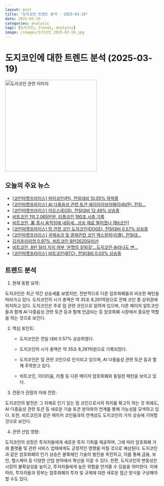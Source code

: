 ```yaml
---
layout: post
title: "도지코인 트렌드 분석 - 2025-03-19"
date: 2025-03-19
categories: analysis
tags: [도지코인, trends, analysis]
image: /images/도지코인_2025-03-19.jpg
---
```


# 도지코인에 대한 트렌드 분석 (2025-03-19)

<img src="https://nan0silver.github.io/doge_trend_monitoring/images/도지코인_2025-03-19.jpg" alt="도지코인 관련 이미지" width="300">

## 오늘의 주요 뉴스

- [[코인</b>마켓프라이스] 파이코인</b>(PI), 전일대비 10.05% 하락중](http://www.smarttimes.co.kr/news/articleView.html?idxno=30735)
- [[코인</b>마켓프라이스] AI 다중음성 관련 토큰 에이아이브이페이(AVP), 전일...](http://www.smarttimes.co.kr/news/articleView.html?idxno=30731)
- [[코인</b>마켓프라이스] 이오스(EOS), 전일대비 12.49% 상승중](http://www.smarttimes.co.kr/news/articleView.html?idxno=30729)
- [비트코인</b> 1억 2,065만원, 리플코인</b> 190조 시총 기록](https://www.job-post.co.kr/news/articleView.html?idxno=135695)
- [비트코인</b>, 美 증시 움직임에 내림세…상승 재료 떨어졌나 [Bit코인</b>]](https://www.etoday.co.kr/news/view/2453846)
- [[코인마켓프라이스] 밈 관련 코인 도지코인</b>(DOGE), 전일대비 0.57% 상승중](http://www.smarttimes.co.kr/news/articleView.html?idxno=30723)
- [[코인</b>마켓프라이스] 국제송금 및 결제관련 코인</b> 엑스알피(리플), 전일대...](http://www.smarttimes.co.kr/news/articleView.html?idxno=30722)
- [김치프리미엄 0.97%, 비트코인</b> 8만2620달러선](https://www.tokenpost.kr/article-229714)
- [비트코인, 8만 달러 지지 여부 '운명의 갈림길'…도지코인</b>·솔라나도 변...](http://coinreaders.com/151216)
- [[코인</b>마켓프라이스] 비트코인</b>(BTC), 전일대비 0.03% 상승중](http://www.smarttimes.co.kr/news/articleView.html?idxno=30721)

## 트렌드 분석

1. 현재 동향 요약: 

도지코인은 최근 약간 상승세를 보였지만, 전반적으로 다른 암호화폐들과 비슷한 패턴을 따라가고 있다. 도지코인의 시가 총액은 약 35조 8,261억원으로 전체 코인 중 상위권에 위치하고 있다. 도지코인은 주로 밈 관련 코인으로 알려져 있으며, 다른 메이저 알트코인들과 함께 AI 다중음성 관련 토큰 등과 함께 언급되는 등 암호화폐 시장에서 중요한 역할을 하는 것으로 보인다. 



2. 핵심 포인트: 

   - 도지코인은 전일 대비 0.57% 상승하였다.

   - 도지코인의 시가 총액은 약 35조 8,261억원으로 기록되었다.

   - 도지코인은 밈 관련 코인으로 인식되고 있으며, AI 다중음성 관련 토큰 등과 함께 주목받고 있다.

   - 비트코인, 이더리움, 리플 등 다른 메이저 암호화폐와 동일한 패턴을 보이고 있다.



3. 전문가 관점의 미래 전망:

도지코인의 발전은 그 자체로 인기 있는 밈 코인으로서의 위치를 확고히 하는 것 외에도, AI 다중음성 관련 토큰 등 새로운 기술 토큰 분야와의 연계를 통해 가능성을 모색하고 있다. 또한, 비트코인과 같은 메이저 코인들과의 연계성도 도지코인의 가치 상승에 기여할 것으로 보인다.



4. 관련 산업 영향:

도지코인의 성장은 투자자들에게 새로운 투자 기회를 제공하며, 그에 따라 암호화폐 거래 플랫폼 및 관련 서비스 업체에게도 긍정적인 영향을 미칠 것으로 예상된다. 도지코인과 같은 암호화폐의 인기 상승은 블록체인 기술의 발전을 촉진하고, 이를 통해 금융, 보안, 헬스케어 등 다양한 산업 분야에서 혁신을 이끌 수 있다. 한편, 도지코인의 변동성은 시장의 불확실성을 높이고, 투자자들에게 높은 위험을 안겨줄 수 있음을 의미한다. 이에 따라, 투자자들과 정부는 암호화폐의 투자 및 규제에 대한 새로운 접근 방식을 구상해야 할 수도 있다.